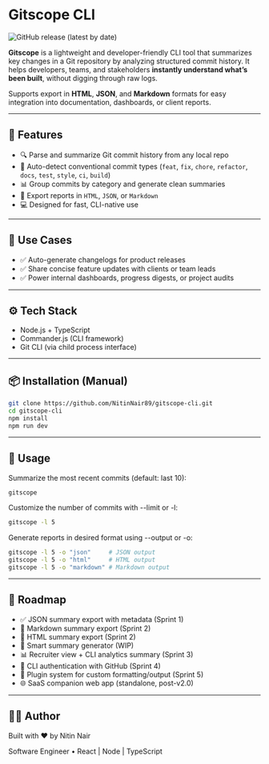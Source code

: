 # Gitscope CLI

![GitHub release (latest by date)](https://img.shields.io/github/v/release/NitinNair89/gitscope-cli)

**Gitscope** is a lightweight and developer-friendly CLI tool that summarizes key changes in a Git repository by analyzing structured commit history. It helps developers, teams, and stakeholders **instantly understand what’s been built**, without digging through raw logs.

Supports export in **HTML**, **JSON**, and **Markdown** formats for easy integration into documentation, dashboards, or client reports.

---

## 🚀 Features

- 🔍 Parse and summarize Git commit history from any local repo
- 🧠 Auto-detect conventional commit types (`feat`, `fix`, `chore`, `refactor`, `docs`, `test`, `style`, `ci`, `build`)
- 📊 Group commits by category and generate clean summaries
- 📁 Export reports in `HTML`, `JSON`, or `Markdown`
- 💻 Designed for fast, CLI-native use

---

## 📌 Use Cases

- ✅ Auto-generate changelogs for product releases
- ✅ Share concise feature updates with clients or team leads
- ✅ Power internal dashboards, progress digests, or project audits

---

## ⚙️ Tech Stack

- Node.js + TypeScript
- Commander.js (CLI framework)
- Git CLI (via child process interface)

---

## 📦 Installation (Manual)

```bash
git clone https://github.com/NitinNair89/gitscope-cli.git
cd gitscope-cli
npm install
npm run dev
```

---

## 🧪 Usage

Summarize the most recent commits (default: last 10):

```bash
gitscope
```

Customize the number of commits with --limit or -l:

```bash
gitscope -l 5
```

Generate reports in desired format using --output or -o:

```bash
gitscope -l 5 -o "json"     # JSON output
gitscope -l 5 -o "html"     # HTML output
gitscope -l 5 -o "markdown" # Markdown output
```

---

## 📌 Roadmap

- ✅ JSON summary export with metadata (Sprint 1)
- 📝 Markdown summary export (Sprint 2)
- 📄 HTML summary export (Sprint 2)
- 🧠 Smart summary generator (WIP)
- 📊 Recruiter view + CLI analytics summary (Sprint 3)
- 🔐 CLI authentication with GitHub (Sprint 4)
- 🧰 Plugin system for custom formatting/output (Sprint 5)
- 🌐 SaaS companion web app (standalone, post-v2.0)

---

## 👨‍💻 Author

Built with ❤️ by Nitin Nair

Software Engineer • React | Node | TypeScript
